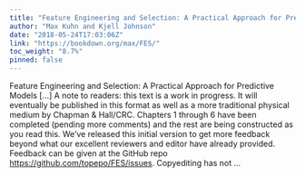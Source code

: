 ```yaml
---
title: "Feature Engineering and Selection: A Practical Approach for Predictive Models"
author: "Max Kuhn and Kjell Johnson"
date: "2018-05-24T17:03:06Z"
link: "https://bookdown.org/max/FES/"
toc_weight: "8.7%"
pinned: false
---
```


Feature Engineering and Selection: A Practical Approach for Predictive Models [...] A note to readers: this text is a work in progress. It will eventually be published in this format as well as a more traditional physical medium by Chapman & Hall/CRC. Chapters 1 through 6 have been completed (pending more comments) and the rest are being constructed as you read this. We’ve released this initial version to get more feedback beyond what our excellent reviewers and editor have already provided. Feedback can be given at the GitHub repo https://github.com/topepo/FES/issues. Copyediting has not ...
